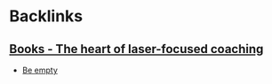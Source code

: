 
# Backlinks
## [Books - The heart of laser-focused coaching](<Books - The heart of laser-focused coaching.md>)
- [Be empty](<Be empty.md>)

